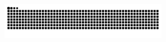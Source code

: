 

![github contribution grid snake animation](https://raw.githubusercontent.com/shahradelahi/shahradelahi/output/github-contribution-grid-snake-dark.svg#gh-dark-mode-only)
